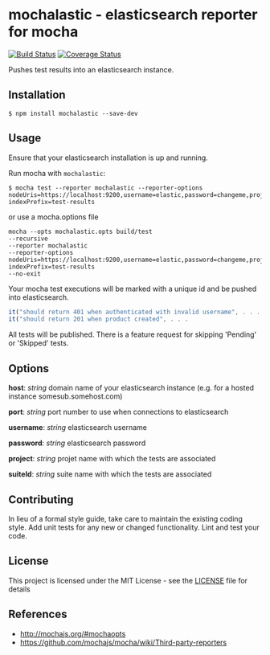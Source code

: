 # mochalastic - elasticsearch reporter for mocha

[![Build Status](https://travis-ci.org/ocinbat/mochalastic.svg?branch=master)](https://travis-ci.org/ocinbat/mochalastic)
[![Coverage Status](https://coveralls.io/repos/github/ocinbat/mochalastic/badge.svg?branch=master)](https://coveralls.io/github/ocinbat/mochalastic?branch=master)

Pushes test results into an elasticsearch instance.

## Installation

```shell
$ npm install mochalastic --save-dev
```

## Usage
Ensure that your elasticsearch installation is up and running.

Run mocha with `mochalastic`: 

```shell
$ mocha test --reporter mochalastic --reporter-options nodeUris=https://localhost:9200,username=elastic,password=changeme,project=some_project,suite=some_suite, indexPrefix=test-results
```

or use a mocha.options file
```shell
mocha --opts mochalastic.opts build/test
--recursive
--reporter mochalastic
--reporter-options nodeUris=https://localhost:9200,username=elastic,password=changeme,project=some_project,suite=some_suite, indexPrefix=test-results
--no-exit
```


Your mocha test executions will be marked with a unique id and be pushed into elasticsearch.
 
```Javascript
it("should return 401 when authenticated with invalid username", . . .
it("should return 201 when product created", . . .
```

All tests will be published. There is a feature request for skipping 'Pending' or 'Skipped' tests.

## Options

**host**: *string* domain name of your elasticsearch instance (e.g. for a hosted instance somesub.somehost.com)

**port**: *string* port number to use when connections to elasticsearch

**username**: *string* elasticsearch username

**password**: *string* elasticsearch password

**project**: *string* projet name with which the tests are associated

**suiteId**: *string* suite name with which the tests are associated

## Contributing

In lieu of a formal style guide, take care to maintain the existing coding style. Add unit tests for any new or changed functionality. Lint and test your code.

## License

This project is licensed under the MIT License - see the [LICENSE](LICENSE) file for details

## References
- http://mochajs.org/#mochaopts
- https://github.com/mochajs/mocha/wiki/Third-party-reporters
